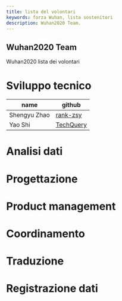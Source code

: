 ```yaml
---
title: lista del volontari
keywords: forza Wuhan, lista sostenitori
description: Wuhan2020 Team.
---
```


## Wuhan2020 Team

Wuhan2020 lista dei volontari

# Sviluppo tecnico

| name   | github          |
| ------ | --------------- | 
| Shengyu Zhao   | [rank-zsy](https://github.com/rank-zsy)        |
| Yao Shi   | [TechQuery](https://github.com/TechQuery)        |

# Analisi dati

# Progettazione

# Product management

# Coordinamento

# Traduzione

# Registrazione dati
